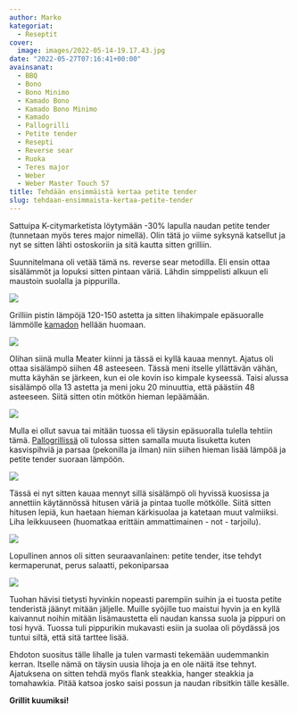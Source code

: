 ```yaml
---
author: Marko
kategoriat:
  - Reseptit
cover:
  image: images/2022-05-14-19.17.43.jpg
date: "2022-05-27T07:16:41+00:00"
avainsanat:
  - BBQ
  - Bono
  - Bono Minimo
  - Kamado Bono
  - Kamado Bono Minimo
  - Kamado
  - Pallogrilli
  - Petite tender
  - Resepti
  - Reverse sear
  - Ruoka
  - Teres major
  - Weber
  - Weber Master Touch 57
title: Tehdään ensimmäistä kertaa petite tender
slug: tehdaan-ensimmaista-kertaa-petite-tender
---
```

Sattuipa K-citymarketista löytymään -30% lapulla naudan petite tender (tunnetaan myös teres major nimellä). Olin tätä jo viime syksynä katsellut ja nyt se sitten lähti ostoskoriin ja sitä kautta sitten grilliin.

Suunnitelmana oli vetää tämä ns. reverse sear metodilla. Eli ensin ottaa sisälämmöt ja lopuksi sitten pintaan väriä. Lähdin simppelisti alkuun eli maustoin suolalla ja pippurilla.

![](images/2022-05-14-18.15.35.jpg)

Grilliin pistin lämpöjä 120-150 astetta ja sitten lihakimpale epäsuoralle lämmölle [kamadon](/bono-minimon-ensikaryt/) hellään huomaan.

![](images/2022-05-14-18.25.10.jpg)

Olihan siinä mulla Meater kiinni ja tässä ei kyllä kauaa mennyt. Ajatus oli ottaa sisälämpö siihen 48 asteeseen. Tässä meni itselle yllättävän vähän, mutta käyhän se järkeen, kun ei ole kovin iso kimpale kyseessä. Taisi alussa sisälämpö olla 13 astetta ja meni joku 20 minuuttia, että päästiin 48 asteeseen. Siitä sitten otin mötkön hieman lepäämään.

![](images/2022-05-14-18.39.36.jpg)

Mulla ei ollut savua tai mitään tuossa eli täysin epäsuoralla tulella tehtiin tämä. [Pallogrillissä](/weber-master-touch-gbs-e-5750-hiiligrilli-57-cm-yhden-kesan-jalkeen/) oli tulossa sitten samalla muuta lisuketta kuten kasvispihviä ja parsaa (pekonilla ja ilman) niin siihen hieman lisää lämpöä ja petite tender suoraan lämpöön.

![](images/2022-05-14-19.07.19.jpg)

Tässä ei nyt sitten kauaa mennyt sillä sisälämpö oli hyvissä kuosissa ja annettiin käytännössä hitusen väriä ja pintaa tuolle mötkölle. Siitä sitten hitusen lepiä, kun haetaan hieman kärkisuolaa ja katetaan muut valmiiksi. Liha leikkuuseen (huomatkaa erittäin ammattimainen - not - tarjoilu).

![](images/2022-05-14-19.14.37.jpg)

Lopullinen annos oli sitten seuraavanlainen: petite tender, itse tehdyt kermaperunat, perus salaatti, pekoniparsaa

![](images/2022-05-14-19.17.43.jpg)

Tuohan hävisi tietysti hyvinkin nopeasti parempiin suihin ja ei tuosta petite tenderistä jäänyt mitään jäljelle. Muille syöjille tuo maistui hyvin ja en kyllä kaivannut noihin mitään lisämaustetta eli naudan kanssa suola ja pippuri on tosi hyvä. Tuossa tuli pippurikin mukavasti esiin ja suolaa oli pöydässä jos tuntui siltä, että sitä tarttee lisää.

Ehdoton suositus tälle lihalle ja tulen varmasti tekemään uudemmankin kerran. Itselle nämä on täysin uusia lihoja ja en ole näitä itse tehnyt. Ajatuksena on sitten tehdä myös flank steakkia, hanger steakkia ja tomahawkia. Pitää katsoa josko saisi possun ja naudan ribsitkin tälle kesälle.

**Grillit kuumiksi!**
